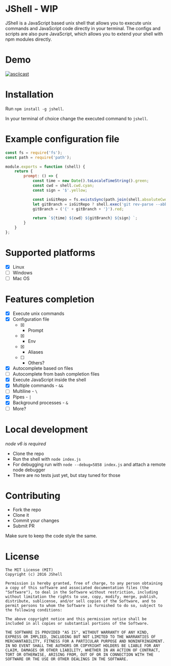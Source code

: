 # JShell - WIP

JShell is a JavaScript based unix shell that allows you to execute unix commands and JavaScript code directly in your terminal.
The configs and scripts are also pure JavaScript, which allows you to extend your shell with npm modules directly.

# Demo

[![asciicast](https://asciinema.org/a/85cb90nucuaof2k3is4zeoezm.png)](https://asciinema.org/a/85cb90nucuaof2k3is4zeoezm)

# Installation

Run `npm install -g jshell`.

In your terminal of choice change the executed command to `jshell`.

# Example configuration file

```javascript
const fs = require('fs');
const path = require('path');

module.exports = function (shell) {
    return {
        prompt: () => {
            const time = new Date().toLocaleTimeString().green;
            const cwd = shell.cwd.cyan;
            const sign = '$'.yellow;

            const isGitRepo = fs.existsSync(path.join(shell.absoluteCwd, '.git'));
            let gitBranch = isGitRepo ? shell.exec('git rev-parse --abbrev-ref HEAD').trim() : 'not a repo';
            gitBranch = ('{' + gitBranch + '}').red;

            return `${time} ${cwd} ${gitBranch} ${sign} `;
        }
    }
};
```

# Supported platforms

- [X] Linux
- [ ] Windows
- [ ] Mac OS

# Features completion

- [X] Execute unix commands
- [X] Configuration file
  - [X] - Prompt
  - [X] - Env
  - [X] - Aliases
  - [ ] - Others?
- [X] Autocomplete based on files
- [ ] Autocomplete from bash completion files
- [X] Execute JavaScript inside the shell
- [X] Multiple commands - `&&`
- [ ] Multiline - `\`
- [X] Pipes - `|`
- [X] Background processes - `&`
- [ ] More?

# Local development

*node v6 is required*

* Clone the repo
* Run the shell with `node index.js`
* For debugging run with `node --debug=5858 index.js` and attach a remote node debugger
* There are no tests just yet, but stay tuned for those

# Contributing

* Fork the repo
* Clone it
* Commit your changes
* Submit PR

Make sure to keep the code style the same.

# License

```
The MIT License (MIT)
Copyright (c) 2016 JShell

Permission is hereby granted, free of charge, to any person obtaining a copy of this software and associated documentation files (the "Software"), to deal in the Software without restriction, including without limitation the rights to use, copy, modify, merge, publish, distribute, sublicense, and/or sell copies of the Software, and to permit persons to whom the Software is furnished to do so, subject to the following conditions:

The above copyright notice and this permission notice shall be included in all copies or substantial portions of the Software.

THE SOFTWARE IS PROVIDED "AS IS", WITHOUT WARRANTY OF ANY KIND, EXPRESS OR IMPLIED, INCLUDING BUT NOT LIMITED TO THE WARRANTIES OF MERCHANTABILITY, FITNESS FOR A PARTICULAR PURPOSE AND NONINFRINGEMENT. IN NO EVENT SHALL THE AUTHORS OR COPYRIGHT HOLDERS BE LIABLE FOR ANY CLAIM, DAMAGES OR OTHER LIABILITY, WHETHER IN AN ACTION OF CONTRACT, TORT OR OTHERWISE, ARISING FROM, OUT OF OR IN CONNECTION WITH THE SOFTWARE OR THE USE OR OTHER DEALINGS IN THE SOFTWARE.
```
